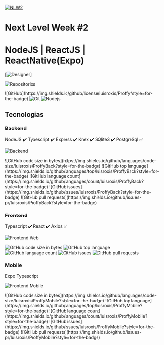 
[![NLW2](https://github.com/HigorSnt/proffy/blob/master/.github/logo.svg)](https://github.com/luisroxis/Proffy)

# Next Level Week #2
# NodeJS | ReactJS | ReactNative(Expo)

[![Designer](https://github.com/HigorSnt/proffy/blob/master/.github/design.png)]


![Repositorios](https://github.com/luisroxis/Proffy)
<p>
![GitHub](https://img.shields.io/github/license/luisroxis/Proffy?style=for-the-badge) 
<img alt="Git" src="https://img.shields.io/badge/-Git-F05032?style=flat-square&logo=git&logoColor=white" /> 
<img alt="Nodejs" src="https://img.shields.io/badge/-Nodejs-43853d?style=flat-square&logo=Node.js&logoColor=white" /> 
</p>

## Tecnologias

### Backend

NodeJS :heavy_check_mark:
Typescript :heavy_check_mark:
Express :heavy_check_mark:
Knex :heavy_check_mark:
SQlite3 :heavy_check_mark:
PostgreSql :white_check_mark:

![Backend](https://github.com/luisroxis/ProffyBack)
<p>
![GitHub code size in bytes](https://img.shields.io/github/languages/code-size/luisroxis/ProffyBack?style=for-the-badge) 
![GitHub top language](https://img.shields.io/github/languages/top/luisroxis/ProffyBack?style=for-the-badge) 
![GitHub language count](https://img.shields.io/github/languages/count/luisroxis/ProffyBack?style=for-the-badge) 
![GitHub issues](https://img.shields.io/github/issues/luisroxis/ProffyBack?style=for-the-badge) 
![GitHub pull requests](https://img.shields.io/github/issues-pr/luisroxis/ProffyBack?style=for-the-badge)
</p>


### Frontend

Typescript :heavy_check_mark:
React :heavy_check_mark:
Axios :white_check_mark:

![Frontend Web](https://github.com/luisroxis/ProffyWeb)
<p>

![GitHub code size in bytes](https://img.shields.io/github/languages/code-size/luisroxis/ProffyWeb?style=for-the-badge) 
![GitHub top language](https://img.shields.io/github/languages/top/luisroxis/ProffyWeb?style=for-the-badge) 
![GitHub language count](https://img.shields.io/github/languages/count/luisroxis/ProffyWeb?style=for-the-badge) 
![GitHub issues](https://img.shields.io/github/issues/luisroxis/ProffyWeb?style=for-the-badge) 
![GitHub pull requests](https://img.shields.io/github/issues-pr/luisroxis/ProffyWeb?style=for-the-badge)
</p> 

### Mobile

Expo
Typescript

![Frontend Mobile](https://github.com/luisroxis/ProffyMobile)
<p>
![GitHub code size in bytes](https://img.shields.io/github/languages/code-size/luisroxis/ProffyMobile?style=for-the-badge) 
![GitHub top language](https://img.shields.io/github/languages/top/luisroxis/ProffyMobile?style=for-the-badge) 
![GitHub language count](https://img.shields.io/github/languages/count/luisroxis/ProffyMobile?style=for-the-badge) 
![GitHub issues](https://img.shields.io/github/issues/luisroxis/ProffyMobile?style=for-the-badge) 
![GitHub pull requests](https://img.shields.io/github/issues-pr/luisroxis/ProffyMobile?style=for-the-badge)
</p>